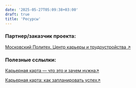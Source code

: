```yaml
---
date: '2025-05-27T05:09:38+03:00'
draft: true
title: 'Ресурсы'
---
```


### Партнер/заказчик проекта:

[Московский Политех. Центр карьеры и трудоустройства ↗](https://mospolytech.ru/obuchauschimsya/trudoustrojstvo/)

### Полезные сслылки:

[Карьерная карта — что это и зачем нужна↗](https://www.startexam.ru/journal/likbez/karernaya-karta-chto-eto-i-zachem-nuzhna/)

[Карьерная карта: как запланировать успех↗](https://weeek.net/ru/blog/career-map)
